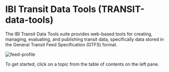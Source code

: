 # IBI Transit Data Tools (TRANSIT-data-tools)

The IBI Transit Data Tools suite provides web-based tools for creating, managing, evaluating, and publishing transit data, specifically data stored in the General Transit Feed Specification (GTFS) format.

![feed-profile](https://datatools-builds.s3.amazonaws.com/docs/intro/feed-profile.png)

To get started, click on a topic from the table of contents on the left pane.
